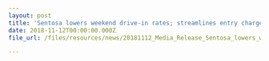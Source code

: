```yaml
---
layout: post
title: 'Sentosa lowers weekend drive-in rates; streamlines entry charges for cars and taxis'
date: 2018-11-12T00:00:00.000Z
file_url: /files/resources/news/20181112_Media_Release_Sentosa_lowers_weekend_drive-in_rates.pdf

---
```

